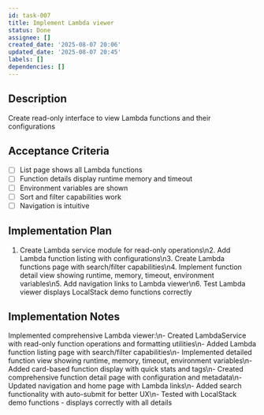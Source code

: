 ```yaml
---
id: task-007
title: Implement Lambda viewer
status: Done
assignee: []
created_date: '2025-08-07 20:06'
updated_date: '2025-08-07 20:45'
labels: []
dependencies: []
---
```


## Description

Create read-only interface to view Lambda functions and their configurations

## Acceptance Criteria

- [ ] List page shows all Lambda functions
- [ ] Function details display runtime memory and timeout
- [ ] Environment variables are shown
- [ ] Sort and filter capabilities work
- [ ] Navigation is intuitive

## Implementation Plan

1. Create Lambda service module for read-only operations\n2. Add Lambda function listing with configurations\n3. Create Lambda functions page with search/filter capabilities\n4. Implement function detail view showing runtime, memory, timeout, environment variables\n5. Add navigation links to Lambda viewer\n6. Test Lambda viewer displays LocalStack demo functions correctly

## Implementation Notes

Implemented comprehensive Lambda viewer:\n- Created LambdaService with read-only function operations and formatting utilities\n- Added Lambda function listing page with search/filter capabilities\n- Implemented detailed function view showing runtime, memory, timeout, environment variables\n- Added card-based function display with quick stats and tags\n- Created comprehensive function detail page with configuration and metadata\n- Updated navigation and home page with Lambda links\n- Added search functionality with auto-submit for better UX\n- Tested with LocalStack demo functions - displays correctly with all details
